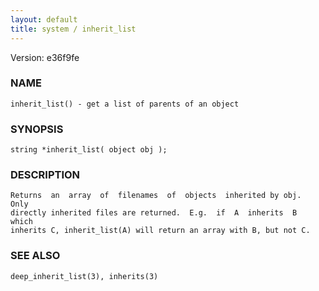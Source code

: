 ```yaml
---
layout: default
title: system / inherit_list
---
```


Version: e36f9fe




### NAME
    inherit_list() - get a list of parents of an object


### SYNOPSIS
    string *inherit_list( object obj );


### DESCRIPTION
    Returns  an  array  of  filenames  of  objects  inherited by obj.  Only
    directly inherited files are returned.  E.g.  if  A  inherits  B  which
    inherits C, inherit_list(A) will return an array with B, but not C.


### SEE ALSO
    deep_inherit_list(3), inherits(3)



